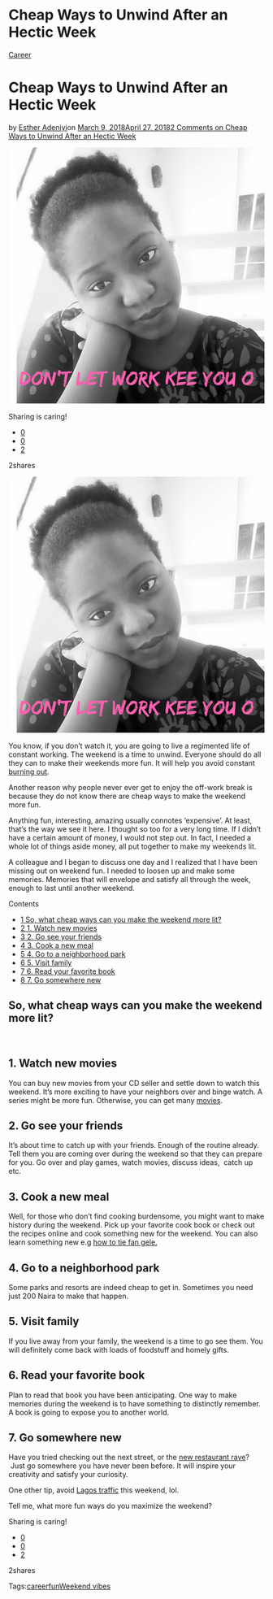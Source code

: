 # Cheap Ways to Unwind After an Hectic Week

[Career](https://estheradeniyi.com/category/career/)
# Cheap Ways to Unwind After an Hectic Week

by [Esther Adeniyi](https://estheradeniyi.com/author/esther-adeniyi/)on [March 9, 2018April 27, 2018](https://estheradeniyi.com/make-weekend-more-fun/)[2 Comments on Cheap Ways to Unwind After an Hectic Week](https://estheradeniyi.com/make-weekend-more-fun/#comments)

![](images/EstherAdeniyi281129.png)

Sharing is caring!

- [0](https://www.facebook.com/sharer/sharer.php?u=https%3A%2F%2Festheradeniyi.com%2Fmake-weekend-more-fun%2F&amp;t=Cheap%20Ways%20to%20Unwind%20After%20an%20Hectic%20Week)
- [0](https://twitter.com/intent/tweet?text=Cheap%20Ways%20to%20Unwind%20After%20an%20Hectic%20Week&amp;url=https%3A%2F%2Festheradeniyi.com%2Fmake-weekend-more-fun%2F)
- [2](#)

2shares

[![Esther Adeniyi](images/EstherAdeniyi281129.png)](images/EstherAdeniyi281129.png)

You know, if you don&#x2019;t watch it, you are going to live a regimented life of constant working. The weekend is a time to unwind. Everyone should do all they can to make their weekends more fun. It will help you avoid constant [burning out](https://www.estheradeniyi.com/blogging-burnout-what-to-do-when-it-hits).

Another reason why people never ever get to enjoy the off-work break is because they do not know there are cheap ways to make the weekend more fun.

Anything fun, interesting, amazing usually connotes &#x2018;expensive&#x2019;. At least, that&#x2019;s the way we see it here. I thought so too for a very long time. If I didn&#x2019;t have a certain amount of money, I would not step out. In fact, I needed a whole lot of things aside money, all put together to make my weekends lit.

A colleague and I began to discuss one day and I realized that I have been missing out on weekend fun. I needed to loosen up and make some memories. Memories that will envelope and satisfy all through the week, enough to last until another weekend.

Contents

- [1 So, what cheap ways can you make the weekend more lit?](#So_what_cheap_ways_can_you_make_the_weekend_more_lit)
- [2 1. Watch new movies](#1_Watch_new_movies)
- [3 2. &#x200E;Go see your friends](#2_Go_see_your_friends)
- [4 3. &#x200E;Cook a new meal](#3_Cook_a_new_meal)
- [5 4. &#x200E;Go to a neighborhood park](#4_Go_to_a_neighborhood_park)
- [6 5. &#x200E;Visit family](#5_Visit_family)
- [7 6. &#x200E;Read your favorite book](#6_Read_your_favorite_book)
- [8 7. &#x200E;Go somewhere new](#7_Go_somewhere_new)

## So, what cheap ways can you make the weekend more lit?

&#xA0;

## 1. Watch new movies

You can buy new movies from your CD seller and settle down to watch this weekend. It&#x2019;s more exciting to have your neighbors over and binge watch. A series might be more fun. Otherwise, you can get many [movies](https://www.estheradeniyi.com/search/label/Movie%20review?max-results=6).

## 2. &#x200E;Go see your friends

It&#x2019;s about time to catch up with your friends. Enough of the routine already. Tell them you are coming over during the weekend so that they can prepare for you. Go over and play games, watch movies, discuss ideas, &#xA0;catch up etc.

## 3. &#x200E;Cook a new meal

Well, for those who don&#x2019;t find cooking burdensome, you might want to make history during the weekend. Pick up your favorite cook book or check out the recipes online and cook something new for the weekend. You can also learn something new e.g [how to tie fan gele.](https://www.estheradeniyi.com/how-to-tie-fan-gele-in-very-easy-steps)

## 4. &#x200E;Go to a neighborhood park

Some parks and resorts are indeed cheap to get in. Sometimes you need just 200 Naira to make that happen.

## 5. &#x200E;Visit family

If you live away from your family, the weekend is a time to go see them. You will definitely come back with loads of foodstuff and homely gifts.

## 6. &#x200E;Read your favorite book

Plan to read that book you have been anticipating. One way to make memories during the weekend is to have something to distinctly remember. A book is going to expose you to another world.

## 7. &#x200E;Go somewhere new

Have you tried checking out the next street, or the [new restaurant rave](http://www.restaurantsng.com/)? &#xA0;Just go somewhere you have never been before. It will inspire your creativity and satisfy your curiosity.

One other tip, avoid [Lagos traffic](https://www.estheradeniyi.com/lagos-traffic-7-fun-things-to-do-when) this weekend, lol.

Tell me, what more fun ways do you maximize the weekend?

Sharing is caring!

- [0](https://www.facebook.com/sharer/sharer.php?u=https%3A%2F%2Festheradeniyi.com%2Fmake-weekend-more-fun%2F&amp;t=Cheap%20Ways%20to%20Unwind%20After%20an%20Hectic%20Week)
- [0](https://twitter.com/intent/tweet?text=Cheap%20Ways%20to%20Unwind%20After%20an%20Hectic%20Week&amp;url=https%3A%2F%2Festheradeniyi.com%2Fmake-weekend-more-fun%2F)
- [2](#)

2shares

Tags:[career](https://estheradeniyi.com/tag/career/)[fun](https://estheradeniyi.com/tag/fun/)[Weekend vibes](https://estheradeniyi.com/tag/weekend-vibes/)